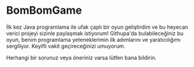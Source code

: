 # BomBomGame
İlk kez Java programlama ile ufak çaplı bir oyun geliştirdim ve bu heyecan verici projeyi sizinle paylaşmak istiyorum! Githupa'da bulabileceğiniz bu oyun, benim programlama yeteneklerimin ilk adımlarını ve yaratıcılığımı sergiliyor. Keyifli vakit geçireceğinizi umuyorum.

Herhangi bir sorunuz veya öneriniz varsa lütfen bana bildirin.
